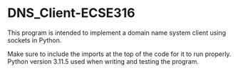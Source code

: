 # DNS_Client-ECSE316
This program is intended to implement a domain name system client using sockets in Python.

Make sure to include the imports at the top of the code for it to run properly.
Python version 3.11.5 used when writing and testing the program.